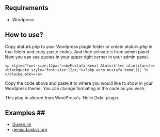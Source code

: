 ## Requirements ##
* Wordpress 

## How to use? ##
Copy ataturk.php to your Wordpress plugin folder or create ataturk.php in that folder and copy-paste codes. And then activate it from admin panel. Now you can see quotes in your upper right corner in your admin panel.

```
<p style="font-size:12px;"><b>Mustafa Kemal Atatürk'ten alıntılar</b><blockquote style="font-size:12px;"><?php echo mustafa_kemal(); ?></blockquote></p>
``` 
Copy the code above and paste it to where you would like to show in your Wordpress theme.
You can change formating in the code as you wish.

This plug in altered from WordPress's 'Hello Doly' plugin.

## Examples ##
* <a href="http://guven.im" target="_blank">Guven.im</a> 
* <a href="http://gemiadamlari.org" target="_blank">gemiadamlari.org</a> 
